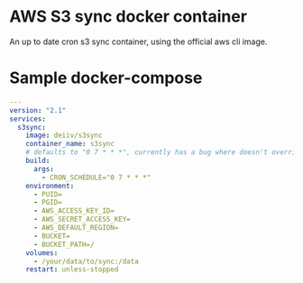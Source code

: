 # AWS S3 sync docker container
An up to date cron s3 sync container, using the official aws cli image.

# Sample docker-compose

```yaml
---
version: "2.1"
services:
  s3sync:
    image: deiiv/s3sync
    container_name: s3sync
    # defaults to "0 7 * * *", currently has a bug where doesn't override
    build:
      args:
        - CRON_SCHEDULE="0 7 * * *"
    environment:
      - PUID=
      - PGID=
      - AWS_ACCESS_KEY_ID=
      - AWS_SECRET_ACCESS_KEY=
      - AWS_DEFAULT_REGION=
      - BUCKET=
      - BUCKET_PATH=/
    volumes:
      - /your/data/to/sync:/data
    restart: unless-stopped
```
